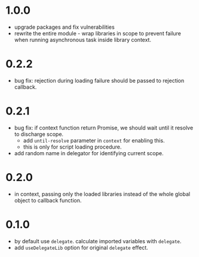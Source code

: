 # 1.0.0

 - upgrade packages and fix vulnerabilities
 - rewrite the entire module - wrap libraries in scope to prevent failure when running asynchronous task inside library context.


# 0.2.2

 - bug fix: rejection during loading failure should be passed to rejection callback.


# 0.2.1

 - bug fix: if context function return Promise, we should wait until it resolve to discharge scope.
   - add `until-resolve` parameter in `context` for enabling this.
   - this is only for script loading procedure. 
 - add random name in delegator for identifying current scope.


# 0.2.0

 - in context, passing only the loaded libraries instead of the whole global object to callback function.


# 0.1.0

 - by default use `delegate`. calculate imported variables with `delegate`.
 - add `useDelegateLib` option for original `delegate` effect.
